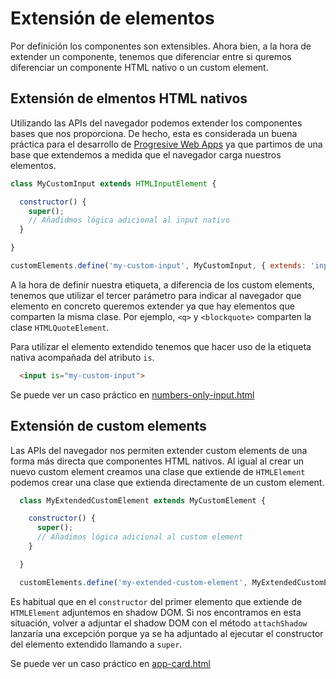 # Extensión de elementos

Por definición los componentes son extensibles. Ahora bien, a la hora de extender un componente, tenemos que diferenciar entre si quremos diferenciar un componente HTML nativo o un custom element.

## Extensión de elmentos HTML nativos

Utilizando las APIs del navegador podemos extender los componentes bases que nos proporciona. De hecho, esta es considerada un buena práctica para el desarrollo de [Progresive Web Apps](https://web.dev/progressive-web-apps/) ya que partimos de una base que extendemos a medida que el navegador carga nuestros elementos.

```javascript
class MyCustomInput extends HTMLInputElement {

  constructor() {
    super();
    // Añadidmos lógica adicional al input nativo
  }

}

customElements.define('my-custom-input', MyCustomInput, { extends: 'input' });
```

A la hora de definir nuestra etiqueta, a diferencia de los custom elements, tenemos que utilizar el tercer parámetro para indicar al navegador que elemento en concreto queremos extender ya que hay elementos que comparten la misma clase. Por ejemplo, `<q>` y `<blockquote>` comparten la clase `HTMLQuoteElement`.

Para utilizar el elemento extendido tenemos que hacer uso de la etiqueta nativa acompañada del atributo `is`.

```html
  <input is="my-custom-input">
```

Se puede ver un caso práctico en [numbers-only-input.html](../demos/numbers-only-input.html)



## Extensión de custom elements

Las APIs del navegador nos permiten extender custom elements de una forma más directa que componentes HTML nativos. Al igual al crear un nuevo custom element creamos una clase que extiende de `HTMLElement` podemos crear una clase que extienda directamente de un custom element.

```javascript
  class MyExtendedCustomElement extends MyCustomElement {

    constructor() {
      super();
      // Añadimos lógica adicional al custom element
    }

  }

  customElements.define('my-extended-custom-element', MyExtendedCustomElement);
```

Es habitual que en el `constructor` del primer elemento que extiende de `HTMLElement` adjuntemos en shadow DOM. Si nos encontramos en esta situación, volver a adjuntar el shadow DOM con el método `attachShadow` lanzaría una excepción porque ya se ha adjuntado al ejecutar el constructor del elemento extendido llamando a `super`.

Se puede ver un caso práctico en [app-card.html](../demos/app-card.html)